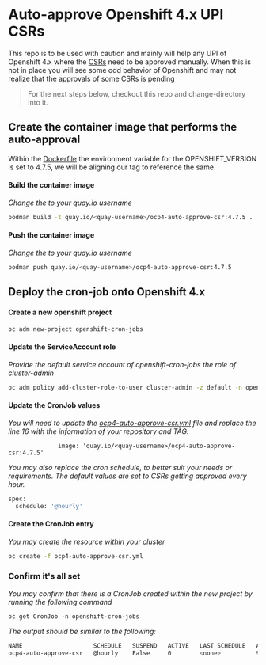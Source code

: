 # Auto-approve Openshift 4.x UPI CSRs

This repo is to be used with caution and mainly will help any UPI of Openshift 4.x where the [CSRs](https://docs.openshift.com/container-platform/4.1/installing/installing_bare_metal/installing-bare-metal.html#installation-approve-csrs_installing-bare-metal) need to be approved manually. When this is not in place you will see some odd behavior of Openshift and may not realize that the approvals of some CSRs is pending

>For the next steps below, checkout this repo and change-directory into it.

## Create the container image that performs the auto-approval

Within the [Dockerfile](./Dockerfile) the environment variable for the OPENSHIFT_VERSION is set to 4.7.5, we will be aligning our tag to reference the same.  

#### Build the container image

*Change the <quay-username> to your quay.io username*

```sh 
podman build -t quay.io/<quay-username>/ocp4-auto-approve-csr:4.7.5 .
```

#### Push the container image

*Change the <quay-username> to your quay.io username*

```sh
podman push quay.io/<quay-username>/ocp4-auto-approve-csr:4.7.5
```

## Deploy the cron-job onto Openshift 4.x

#### Create a new openshift project

```sh 
oc adm new-project openshift-cron-jobs
```

#### Update the ServiceAccount role

*Provide the default service account of openshift-cron-jobs the role of cluster-admin*  

```sh
oc adm policy add-cluster-role-to-user cluster-admin -z default -n openshift-cron-jobs
```

#### Update the CronJob values

*You will need to update the [ocp4-auto-approve-csr.yml](./ocp4-auto-approve-csr.yml) file and replace the line 16 with the information of your repository and TAG.*  

`              image: 'quay.io/<quay-username>/ocp4-auto-approve-csr:4.7.5'`  

*You may also replace the cron schedule, to better suit your needs or requirements. The default values are set to CSRs getting approved every hour.*  

```sh
spec:
  schedule: '@hourly'
```
#### Create the CronJob entry

*You may create the resource within your cluster*  

```sh
oc create -f ocp4-auto-approve-csr.yml
```

### Confirm it's all set

*You may confirm that there is a CronJob created within the new project by running the following command*  

`oc get CronJob -n openshift-cron-jobs` 

*The output should be similar to the following:*  

```sh
NAME                    SCHEDULE   SUSPEND   ACTIVE   LAST SCHEDULE   AGE
ocp4-auto-approve-csr   @hourly    False     0        <none>          93s
```